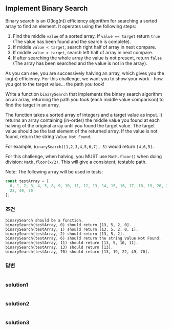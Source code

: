 ## Implement Binary Search
Binary search is an O(log(n)) efficiency algorithm for searching a sorted array to find an element. It operates using the following steps:

1. Find the middle `value` of a sorted array. If `value == target` return `true` (The value has been found and the search is complete).
2. If middle `value < target`, search right half of array in next compare.
3. If middle `value > target`, search left half of array in next compare.
4. If after searching the whole array the value is not present, return `false` (The array has been searched and the value is not in the array).

As you can see, you are successively halving an array, which gives you the log(n) efficiency. For this challenge, we want you to show your work - how you got to the target value... the path you took!  

Write a function `binarySearch` that implements the binary search algorithm on an array, returning the path you took (each middle value comparison) to find the target in an array.

The function takes a sorted array of integers and a target value as input. It returns an array containing (in-order) the middle value you found at each halving of the original array until you found the target value. The target value should be the last element of the returned array. If the value is not found, return the string `Value Not Found`.

For example, `binarySearch([1,2,3,4,5,6,7], 5)` would return `[4,6,5]`.

For this challenge, when halving, you MUST use `Math.floor()` when doing division: `Math.floor(x/2)`. This will give a consistent, testable path.

Note: The following array will be used in tests:
```javascript
const testArray = [
  0, 1, 2, 3, 4, 5, 8, 9, 10, 11, 12, 13, 14, 15, 16, 17, 18, 19, 20, 21, 22,
  23, 49, 70
];
```

### 조건
```
binarySearch should be a function.
binarySearch(testArray, 0) should return [13, 5, 2, 0].
binarySearch(testArray, 1) should return [13, 5, 2, 0, 1].
binarySearch(testArray, 2) should return [13, 5, 2].
binarySearch(testArray, 6) should return the string Value Not Found.
binarySearch(testArray, 11) should return [13, 5, 10, 11].
binarySearch(testArray, 13) should return [13].
binarySearch(testArray, 70) should return [13, 19, 22, 49, 70].
```

### 답변
```javascript
```

### solution1
```javascript
```

### solution2
```javascript
```

### solution3
```javascript
```
